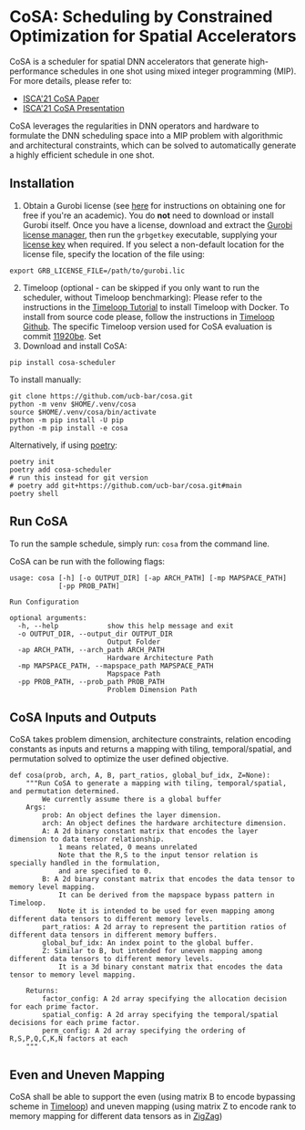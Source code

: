 # CoSA: Scheduling by Constrained Optimization for Spatial Accelerators
CoSA is a scheduler for spatial DNN accelerators that generate high-performance schedules in one shot using mixed integer programming (MIP).
For more details, please refer to:
- [ISCA'21 CoSA Paper](https://arxiv.org/pdf/2105.01898.pdf)
- [ISCA'21 CoSA Presentation](https://people.eecs.berkeley.edu/~qijing.huang/2021ISCA/2021ISCA_CoSA_Presentation.pdf)

CoSA leverages the regularities in DNN operators and hardware to formulate the DNN scheduling space into a MIP problem with algorithmic and architectural constraints, which can be solved to automatically generate a highly efficient schedule in one shot.

## Installation

1. Obtain a Gurobi license (see [here](https://www.gurobi.com/academia/academic-program-and-licenses/) for instructions on obtaining one for free if you're an academic). You do **not** need to download or install Gurobi itself. Once you have a license, download and extract the [Gurobi license manager](https://support.gurobi.com/hc/en-us/articles/360059842732-How-do-I-set-up-a-license-without-installing-the-full-Gurobi-package-), then run the `grbgetkey` executable, supplying your [license key](https://www.gurobi.com/downloads/licenses/) when required. If you select a non-default location for the license file, specify the location of the file using:
```
export GRB_LICENSE_FILE=/path/to/gurobi.lic
```
2. Timeloop (optional - can be skipped if you only want to run the scheduler, without Timeloop benchmarking): 
Please refer to the instructions in the [Timeloop Tutorial](http://accelergy.mit.edu/infra_instructions.html) to install Timeloop with Docker.
To install from source code please, follow the instructions in [Timeloop Github](https://github.com/NVlabs/timeloop).
The specific Timeloop version used for CoSA evaluation is commit [11920be](https://github.com/NVlabs/timeloop/commit/11920be5a744239c985ff049256f2fc40f65ce8b). Set 
3. Download and install CoSA:
```
pip install cosa-scheduler
```
To install manually:
```
git clone https://github.com/ucb-bar/cosa.git 
python -m venv $HOME/.venv/cosa
source $HOME/.venv/cosa/bin/activate
python -m pip install -U pip
python -m pip install -e cosa
```
Alternatively, if using [poetry](https://python-poetry.org/):
```
poetry init
poetry add cosa-scheduler
# run this instead for git version
# poetry add git+https://github.com/ucb-bar/cosa.git#main
poetry shell
``` 

## Run CoSA

To run the sample schedule, simply run: `cosa` from the command line.

CoSA can be run with the following flags:

```
usage: cosa [-h] [-o OUTPUT_DIR] [-ap ARCH_PATH] [-mp MAPSPACE_PATH]
            [-pp PROB_PATH]

Run Configuration

optional arguments:
  -h, --help            show this help message and exit
  -o OUTPUT_DIR, --output_dir OUTPUT_DIR
                        Output Folder
  -ap ARCH_PATH, --arch_path ARCH_PATH
                        Hardware Architecture Path
  -mp MAPSPACE_PATH, --mapspace_path MAPSPACE_PATH
                        Mapspace Path
  -pp PROB_PATH, --prob_path PROB_PATH
                        Problem Dimension Path
```

## CoSA Inputs and Outputs
CoSA takes problem dimension, architecture constraints, relation encoding constants as inputs and returns 
a mapping with tiling, temporal/spatial, and permutation solved to optimize the user defined objective.  
```
def cosa(prob, arch, A, B, part_ratios, global_buf_idx, Z=None): 
    """Run CoSA to generate a mapping with tiling, temporal/spatial, and permutation determined. 
        We currently assume there is a global buffer 
    Args:
        prob: An object defines the layer dimension.
        arch: An object defines the hardware architecture dimension. 
        A: A 2d binary constant matrix that encodes the layer dimension to data tensor relationship.
            1 means related, 0 means unrelated
            Note that the R,S to the input tensor relation is specially handled in the formulation,
            and are specified to 0. 
        B: A 2d binary constant matrix that encodes the data tensor to memory level mapping. 
            It can be derived from the mapspace bypass pattern in Timeloop. 
            Note it is intended to be used for even mapping among different data tensors to different memory levels.
        part_ratios: A 2d array to represent the partition ratios of different data tensors in different memory buffers. 
        global_buf_idx: An index point to the global buffer. 
        Z: Similar to B, but intended for uneven mapping among different data tensors to different memory levels.
            It is a 3d binary constant matrix that encodes the data tensor to memory level mapping.

    Returns: 
        factor_config: A 2d array specifying the allocation decision for each prime factor.
        spatial_config: A 2d array specifying the temporal/spatial decisions for each prime factor.
        perm_config: A 2d array specifying the ordering of R,S,P,Q,C,K,N factors at each 
    """
```

## Even and Uneven Mapping
CoSA shall be able to support the even (using matrix B to encode bypassing scheme in [Timeloop](https://github.com/NVlabs/timeloop)) and uneven mapping (using matrix Z to encode rank to memory mapping for different data tensors as in [ZigZag](https://github.com/ZigZag-Project/zigzag)) 
